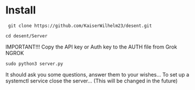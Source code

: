 # Install 
``` git clone https://github.com/KaiserWilhelm23/desent.git```

```cd desent/Server```

IMPORTANT!!! Copy the API key or Auth key to the AUTH file from Grok NGROK 

```sudo python3 server.py```

It should ask you some questions, answer them to your wishes... To set up a systemctl service close the server... (This will be changed in the future)
